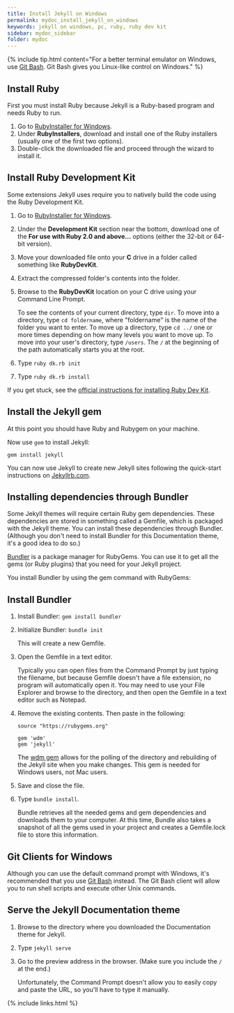 ```yaml
---
title: Install Jekyll on Windows
permalink: mydoc_install_jekyll_on_windows
keywords: jekyll on windows, pc, ruby, ruby dev kit
sidebar: mydoc_sidebar
folder: mydoc
---
```


{% include tip.html content="For a better terminal emulator on Windows, use [Git Bash](https://git-for-windows.github.io/). Git Bash gives you Linux-like control on Windows." %}

## Install Ruby

First you must install Ruby because Jekyll is a Ruby-based program and needs Ruby to run.

1. Go to [RubyInstaller for Windows](http://rubyinstaller.org/downloads/).
2. Under **RubyInstallers**, download and install one of the Ruby installers (usually one of the first two options).
3. Double-click the downloaded file and proceed through the wizard to install it.

## Install Ruby Development Kit

Some extensions Jekyll uses require you to natively build the code using the Ruby Development Kit.

1. Go to [RubyInstaller for Windows](http://rubyinstaller.org/downloads/).
2. Under the **Development Kit** section near the bottom, download one of the **For use with Ruby 2.0 and above...** options (either the 32-bit or 64-bit version).
3. Move your downloaded file onto your **C** drive in a folder called something like **RubyDevKit**.
4. Extract the compressed folder's contents into the folder.
5. Browse to the **RubyDevKit** location on your C drive using your Command Line Prompt.

   To see the contents of your current directory, type <code>dir</code>. To move into a directory, type <code>cd foldername</code>, where "foldername" is the name of the folder you want to enter. To move up a directory, type <code>cd ../</code> one or more times depending on how many levels you want to move up. To move into your user's directory, type <code>/users</code>. The <code>/</code> at the beginning of the path automatically starts you at the root.

6. Type `ruby dk.rb init`
7. Type `ruby dk.rb install`

If you get stuck, see the [official instructions for installing Ruby Dev Kit](https://github.com/oneclick/rubyinstaller/wiki/Development-Kit).

<h2 id="bundler">Install the Jekyll gem</h2>

At this point you should have Ruby and Rubygem on your machine.

Now use `gem` to install Jekyll:

```
gem install jekyll
```

You can now use Jekyll to create new Jekyll sites following the quick-start instructions on [Jekyllrb.com](http://jekyllrb.com).

## Installing dependencies through Bundler

Some Jekyll themes will require certain Ruby gem dependencies. These dependencies are stored in something called a Gemfile, which is packaged with the Jekyll theme. You can install these dependencies through Bundler. (Although you don't need to install Bundler for this Documentation theme, it's a good idea to do so.)

[Bundler](http://bundler.io/) is a package manager for RubyGems. You can use it to get all the gems (or Ruby plugins) that you need for your Jekyll project.

You install Bundler by using the gem command with RubyGems:


## Install Bundler

1. Install Bundler: `gem install bundler`
2. Initialize Bundler: `bundle init`

   This will create a new Gemfile.

3. Open the Gemfile in a text editor.

   Typically you can open files from the Command Prompt by just typing the filename, but because Gemfile doesn't have a file extension, no program will automatically open it. You may need to use your File Explorer and browse to the directory, and then open the Gemfile in a text editor such as Notepad.

4. Remove the existing contents. Then paste in the following:

   ```
   source "https://rubygems.org"

   gem 'wdm'
   gem 'jekyll'
   ```
   The [wdm gem](https://rubygems.org/gems/wdm/versions/0.1.1) allows for the polling of the directory and rebuilding of the Jekyll site when you make changes. This gem is needed for Windows users, not Mac users.

6. Save and close the file.
7. Type `bundle install`.

   Bundle retrieves all the needed gems and gem dependencies and downloads them to your computer. At this time, Bundle also takes a snapshot of all the gems used in your project and creates a Gemfile.lock file to store this information.

## Git Clients for Windows

Although you can use the default command prompt with Windows, it's recommended that you use [Git Bash](https://git-for-windows.github.io/) instead. The Git Bash client will allow you to run shell scripts and execute other Unix commands. 

## Serve the Jekyll Documentation theme

1. Browse to the directory where you downloaded the Documentation theme for Jekyll.
2. Type `jekyll serve`
3. Go to the preview address in the browser. (Make sure you include the `/` at the end.)

   Unfortunately, the Command Prompt doesn't allow you to easily copy and paste the URL, so you'll have to type it manually.

{% include links.html %}
